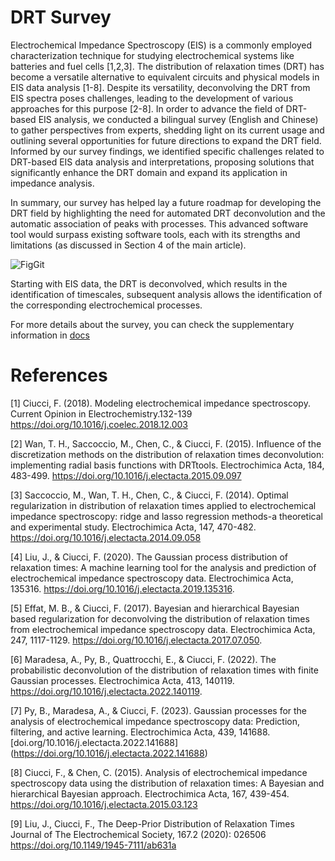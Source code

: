 # DRT Survey

Electrochemical Impedance Spectroscopy (EIS) is a commonly employed characterization technique for studying electrochemical systems like batteries and fuel cells [1,2,3]. The distribution of relaxation times (DRT) has become a versatile alternative to equivalent circuits and physical models in EIS data analysis [1-8]. Despite its versatility, deconvolving the DRT from EIS spectra poses challenges, leading to the development of various approaches for this purpose [2-8]. In order to advance the field of DRT-based EIS analysis, we conducted a bilingual survey (English and Chinese) to gather perspectives from experts, shedding light on its current usage and outlining several opportunities for future directions to expand the DRT field. Informed by our survey findings, we identified specific challenges related to DRT-based EIS data analysis and interpretations, proposing solutions that significantly enhance the DRT domain and expand its application in impedance analysis. 

In summary, our survey has helped lay a future roadmap for developing the DRT field by highlighting the need for automated DRT deconvolution and the automatic association of peaks with processes. This advanced software tool would surpass existing software tools, each with its strengths and limitations (as discussed in Section 4 of the main article).


![FigGit](https://github.com/ciuccislab/DRT-Survey/assets/57649983/b6ba2595-80a3-40a9-b9ad-fa481cc0e896)

Starting with EIS data, the DRT is deconvolved, which results in the identification of timescales, subsequent analysis allows the identification of the corresponding electrochemical processes.

For more details about the survey, you can check the supplementary information in [docs](docs)



# References
[1] Ciucci, F. (2018). Modeling electrochemical impedance spectroscopy. Current Opinion in Electrochemistry.132-139 https://doi.org/10.1016/j.coelec.2018.12.003

[2] Wan, T. H., Saccoccio, M., Chen, C., & Ciucci, F. (2015). Influence of the discretization methods on the distribution of relaxation times deconvolution: implementing radial basis functions with DRTtools. Electrochimica Acta, 184, 483-499. https://doi.org/10.1016/j.electacta.2015.09.097

[3] Saccoccio, M., Wan, T. H., Chen, C., & Ciucci, F. (2014). Optimal regularization in distribution of relaxation times applied to electrochemical impedance spectroscopy: ridge and lasso regression methods-a theoretical and experimental study. Electrochimica Acta, 147, 470-482. https://doi.org/10.1016/j.electacta.2014.09.058

[4] Liu, J., & Ciucci, F. (2020). The Gaussian process distribution of relaxation times: A machine learning tool for the analysis and prediction of electrochemical impedance spectroscopy data. Electrochimica Acta, 135316. https://doi.org/10.1016/j.electacta.2019.135316.

[5] Effat, M. B., & Ciucci, F. (2017). Bayesian and hierarchical Bayesian based regularization for deconvolving the distribution of relaxation times from electrochemical impedance spectroscopy data. Electrochimica Acta, 247, 1117-1129. https://doi.org/10.1016/j.electacta.2017.07.050.

[6] Maradesa, A., Py, B., Quattrocchi, E., & Ciucci, F. (2022). The probabilistic deconvolution of the distribution of relaxation times with finite Gaussian processes. Electrochimica Acta, 413, 140119. https://doi.org/10.1016/j.electacta.2022.140119.

[7] Py, B., Maradesa, A., & Ciucci, F. (2023). Gaussian processes for the analysis of electrochemical impedance spectroscopy data: Prediction, filtering, and active learning. Electrochimica Acta, 439, 141688. [doi.org/10.1016/j.electacta.2022.141688] (https://doi.org/10.1016/j.electacta.2022.141688)

[8] Ciucci, F., & Chen, C. (2015). Analysis of electrochemical impedance spectroscopy data using the distribution of relaxation times: A Bayesian and hierarchical Bayesian approach. Electrochimica Acta, 167, 439-454. https://doi.org/10.1016/j.electacta.2015.03.123

[9] Liu, J., Ciucci, F., The Deep-Prior Distribution of Relaxation Times Journal of The Electrochemical Society, 167.2 (2020): 026506 https://doi.org/10.1149/1945-7111/ab631a


